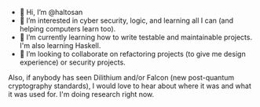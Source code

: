 - 👋 Hi, I’m @haltosan
- 👀 I’m interested in cyber security, logic, and learning all I can (and helping computers learn too).
- 🌱 I’m currently learning how to write testable and maintainable projects. I'm also learning Haskell.
- 💞️ I’m looking to collaborate on refactoring projects (to give me design experience) or security projects.


Also, if anybody has seen Dilithium and/or Falcon (new post-quantum cryptography standards), I would love to hear about where it was and what it was used for. I'm doing research right now.
